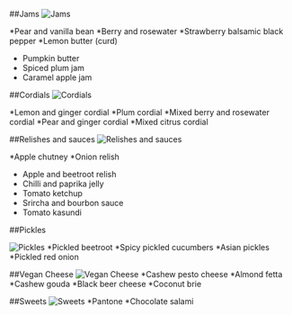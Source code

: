 
##Jams
![Jams](http://atravellingcook.com/wp-content/uploads/2015/10/jam.jpg)

*Pear and vanilla bean
*Berry and rosewater
*Strawberry balsamic black pepper
*Lemon butter (curd)
* Pumpkin butter
* Spiced plum jam
* Caramel apple jam

##Cordials
![Cordials](http://atravellingcook.com/wp-content/uploads/2015/10/cordials.jpg)

*Lemon and ginger cordial
*Plum cordial
*Mixed berry and rosewater cordial
*Pear and ginger cordial
*Mixed citrus cordial


##Relishes and sauces
![Relishes and sauces](http://atravellingcook.com/wp-content/uploads/2015/10/chutneys.jpg)

*Apple chutney
*Onion relish
* Apple and beetroot relish
* Chilli and paprika jelly
* Tomato ketchup
* Srircha and bourbon sauce
* Tomato kasundi

##Pickles

![Pickles](http://atravellingcook.com/wp-content/uploads/2015/10/pickles.jpg)
*Pickled beetroot
*Spicy pickled cucumbers
*Asian pickles
*Pickled red onion


##Vegan Cheese
![Vegan Cheese](http://atravellingcook.com/wp-content/uploads/2015/10/cheese.jpg)
*Cashew pesto cheese
*Almond fetta
*Cashew gouda
*Black beer cheese
*Coconut brie

##Sweets
![Sweets](http://atravellingcook.com/wp-content/uploads/2015/10/sweet.jpg)
*Pantone
*Chocolate salami


